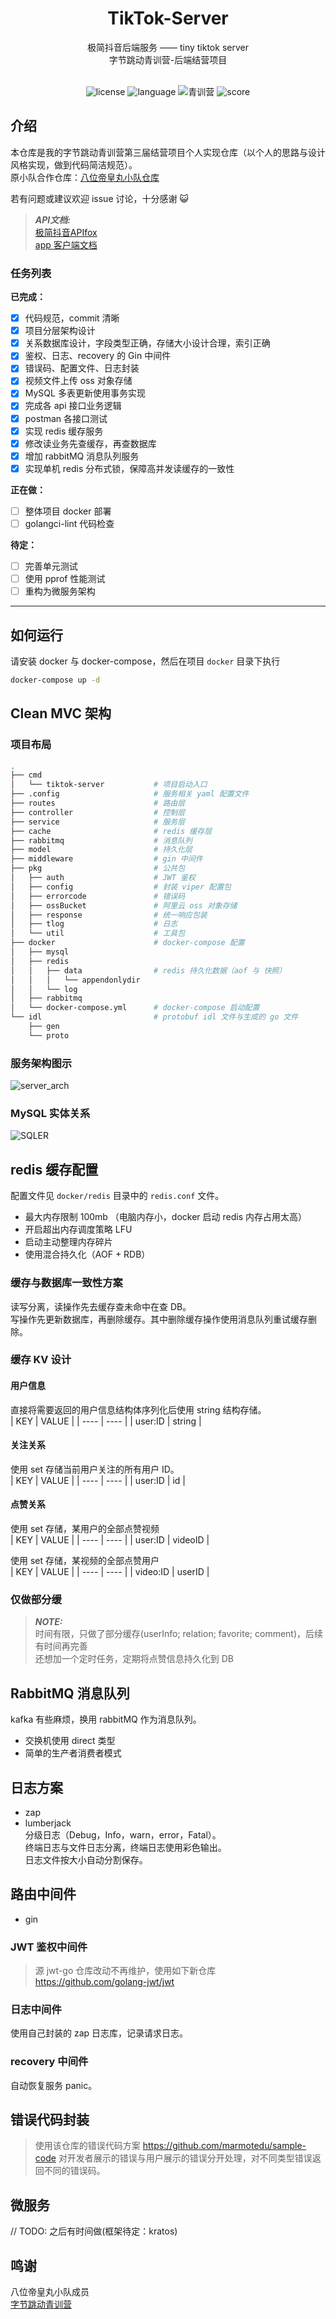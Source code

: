<div align="center">

  <h1 align="center">TikTok-Server</h1>
  <span>极简抖音后端服务 —— tiny tiktok server</span></br>
  <span>字节跳动青训营-后端结营项目</span></br></br>

  <span>![license](https://img.shields.io/badge/license-MIT-green)</span> <span>![language](https://img.shields.io/badge/language-Go-blue)</span> <span>![青训营](https://img.shields.io/badge/%E5%AD%97%E8%8A%82%E9%9D%92%E8%AE%AD%E8%90%A5-%E7%AC%AC%E4%B8%89%E5%B1%8A-red)</span> <span>![score](https://img.shields.io/badge/%E8%8E%B7%E5%A5%96-%E8%B6%85%E7%BA%A7%E7%A0%81%E5%8A%9B-pink)</span>

</div>

## 介绍
本仓库是我的字节跳动青训营第三届结营项目个人实现仓库（以个人的思路与设计风格实现，做到代码简洁规范）。  
原小队合作仓库：[八位帝皇丸小队仓库](https://github.com/jhzol/TikTokLite)   

若有问题或建议欢迎 issue 讨论，十分感谢 :smiley_cat:  

> **_API文档:_**  
> [极简抖音APIfox](https://apifox.com/apidoc/shared-09d88f32-0b6c-4157-9d07-a36d32d7a75c/api-50707523)  
> [app 客户端文档](https://bytedance.feishu.cn/docs/doccnM9KkBAdyDhg8qaeGlIz7S7#quPkfu)

### 任务列表  
**已完成：**
- [x] 代码规范，commit 清晰
- [x] 项目分层架构设计
- [x] 关系数据库设计，字段类型正确，存储大小设计合理，索引正确
- [x] 鉴权、日志、recovery 的 Gin 中间件
- [x] 错误码、配置文件、日志封装
- [x] 视频文件上传 oss 对象存储
- [x] MySQL 多表更新使用事务实现
- [x] 完成各 api 接口业务逻辑
- [x] postman 各接口测试 
- [x] 实现 redis 缓存服务 
- [x] 修改读业务先查缓存，再查数据库
- [x] 增加 rabbitMQ 消息队列服务
- [x] 实现单机 redis 分布式锁，保障高并发读缓存的一致性

**正在做：**
- [ ] 整体项目 docker 部署
- [ ] golangci-lint 代码检查

**待定：**
- [ ] 完善单元测试
- [ ] 使用 pprof 性能测试
- [ ] 重构为微服务架构
---------

## 如何运行
请安装 docker 与 docker-compose，然后在项目 `docker` 目录下执行
```bash
docker-compose up -d
```

## Clean MVC 架构
### 项目布局
```bash
.
├── cmd
│   └── tiktok-server           # 项目启动入口
├── .config                     # 服务相关 yaml 配置文件
├── routes                      # 路由层
├── controller                  # 控制层
├── service                     # 服务层
├── cache                       # redis 缓存层
├── rabbitmq                    # 消息队列
├── model                       # 持久化层
├── middleware                  # gin 中间件
├── pkg                         # 公共包
│   ├── auth                    # JWT 鉴权
│   ├── config                  # 封装 viper 配置包
│   ├── errorcode               # 错误码
│   ├── ossBucket               # 阿里云 oss 对象存储
│   ├── response                # 统一响应包装
│   ├── tlog                    # 日志
│   └── util                    # 工具包
├── docker                      # docker-compose 配置
│   ├── mysql
│   ├── redis
│   │   ├── data                # redis 持久化数据（aof 与 快照）
│   │   │   └── appendonlydir
│   │   └── log
│   ├── rabbitmq
│   └── docker-compose.yml      # docker-compose 启动配置
└── idl                         # protobuf idl 文件与生成的 go 文件
    ├── gen
    └── proto
```
### 服务架构图示
![server_arch](./pic/server_arch.png "Arch")

### MySQL 实体关系
![SQLER](./pic/mysql-ER.png "mysql ER")

## redis 缓存配置
配置文件见 `docker/redis` 目录中的 `redis.conf` 文件。
- 最大内存限制 100mb （电脑内存小，docker 启动 redis 内存占用太高）
- 开启超出内存调度策略 LFU
- 启动主动整理内存碎片
- 使用混合持久化（AOF + RDB）

### 缓存与数据库一致性方案
读写分离，读操作先去缓存查未命中在查 DB。  
写操作先更新数据库，再删除缓存。其中删除缓存操作使用消息队列重试缓存删除。

### 缓存 KV 设计
#### 用户信息  
直接将需要返回的用户信息结构体序列化后使用 string 结构存储。  
|  KEY   | VALUE  |
|  ----  | ----  |
| user:ID  | string |

#### 关注关系
使用 set 存储当前用户关注的所有用户 ID。  
|  KEY   | VALUE  |
|  ----  | ----  |
| user:ID  | id |

#### 点赞关系
使用 set 存储，某用户的全部点赞视频    
|  KEY   | VALUE  |
|  ----  | ----  |
| user:ID  | videoID |

使用 set 存储，某视频的全部点赞用户    
|  KEY   | VALUE  |
|  ----  | ----  |
| video:ID  | userID |

### 仅做部分缓
> **_NOTE:_**    
> 时间有限，只做了部分缓存(userInfo; relation; favorite; comment)，后续有时间再完善  
> 还想加一个定时任务，定期将点赞信息持久化到 DB

## RabbitMQ 消息队列  
kafka 有些麻烦，换用 rabbitMQ 作为消息队列。
- 交换机使用 direct 类型
- 简单的生产者消费者模式

## 日志方案
- zap
- lumberjack  
分级日志（Debug，Info，warn，error，Fatal）。    
终端日志与文件日志分离，终端日志使用彩色输出。  
日志文件按大小自动分割保存。

## 路由中间件
- gin
### JWT 鉴权中间件
> 源 jwt-go 仓库改动不再维护，使用如下新仓库
> https://github.com/golang-jwt/jwt
### 日志中间件
使用自己封装的 zap 日志库，记录请求日志。
### recovery 中间件
自动恢复服务 panic。

## 错误代码封装
> 使用该仓库的错误代码方案
> https://github.com/marmotedu/sample-code
对开发者展示的错误与用户展示的错误分开处理，对不同类型错误返回不同的错误码。


## 微服务
// TODO: 之后有时间做(框架待定：kratos)

## 鸣谢
八位帝皇丸小队成员  
[字节跳动青训营](https://youthcamp.bytedance.com/)